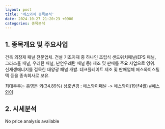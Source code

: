 ```yaml
---
layout: post
title: '에스와이 종목분석'
date: 2024-10-27 21:20:23 +0900
categories: 종목분석
---
```


## 1. 종목개요 및 주요사업

건축 외장재 패널 전문업체. 건설 기초자재 중 하나인 조립식 샌드위치패널(EPS 패널, 그라스울 패널, 우레탄 패널, 난연우레탄 패널 등) 제조 및 판매를 주요 사업으로 영위. 신재생에너지를 접목한 태양광 패널 개발. 데크플레이트 제조 및 판매업체 에스와이스틸텍 등을 종속회사로 보유.

최대주주는 홍영돈 외(34.89%) 상호변경 : 에스와이패널 -> 에스와이(19년4월)
[#에스와이](#)

## 2. 시세분석

No price analysis available
